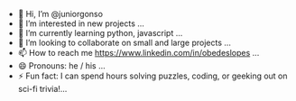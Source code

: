 - 👋 Hi, I’m @juniorgonso
- 👀 I’m interested in new projects ...
- 🌱 I’m currently learning python, javascript ...
- 💞️ I’m looking to collaborate on small and large projects ...
- 📫 How to reach me https://www.linkedin.com/in/obedeslopes ...
- 😄 Pronouns: he / his ...
- ⚡ Fun fact: I can spend hours solving puzzles, coding, or geeking out on sci-fi trivia!...
   
<!---
juniorgonso/juniorgonso is a ✨ special ✨ repository because its `README.md` (this file) appears on your GitHub profile.
You can click the Preview link to take a look at your changes.
--->

 
 
